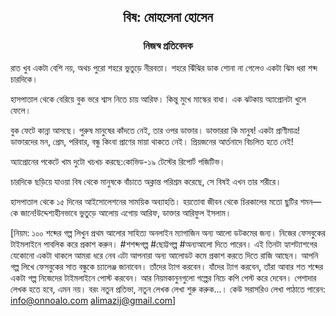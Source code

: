 <div align=center><h2 align=center>বিষ: মোহসেনা হোসেন</h4><h3 align=center>নিজস্ব প্রতিবেদক</h3>
</div>

রাত খুব একটা বেশি নয়, অথচ পুরো শহরে ভুতুড়ে নীরবতা। শহরে ঝিঁঝির ডাক শোনা না গেলেও একটা ঝিম ধরা শব্দ চারদিকে।

হাসপাতাল থেকে বেরিয়ে বুক ভরে শ্বাস নিতে চায় আরিফ। কিন্তু মুখে মাস্কের বাধা। এক ঝটকায় অ্যাপ্রোনটা খুলে ফেলে।

বুক ফেটে কান্না আসছে। পুরুষ মানুষের কাঁদতে নেই, তার ওপর ডাক্তার। ডাক্তাররা কি মানুষ! একটা প্রাণীমাত্র! ডাক্তারদের মন, প্রেম, পরিবার, বন্ধু কিংবা প্রাণের মায়া থাকতে নেই। প্রিয়জনের আর্তনাদে বিচলিত হতে নেই!

অ্যাপ্রোনের পকেটে খাম দুটো খচখচ করছে:কোভিড-১৯ টেস্টের রিপোর্ট পজিটিভ।

চারদিকে ছড়িয়ে যাওয়া বিষ থেকে মানুষকে বাঁচাতে অক্লান্ত পরিশ্রম করেছে, সে বিষই এখন তার শরীরে।

হাসপাতাল থেকে ১৫ দিনের আইসোলেশনের সাময়িক অব্যাহতি। হয়তোবা জীবন থেকে চিরকালের মতো ছুটির শমন—কে জানে!উদ্দেশ্যহীনভাবে ভুতুড়ে আলোয় এগোয় আরিফ, ডাক্তার আরিফুল ইসলাম।

[নিয়ম: ১০০ শব্দের গল্প লিখুন প্রথম আলোর সাহিত্য অনলাইন ম্যাগাজিন অন্য আলো ডটকমের জন্য। নিজের ফেসবুকের টাইমলাইনে পাবলিক করে প্রকাশ করুন। #শশব্দগল্প #ছোট্টগল্প #অন্যআলো দিতে পারেন। এই তিনটা হ্যাশট্যাশগের যেকোনো একটা থাকলে আমরা ধরে নেব এটা আপনারা অন্য আলোডট কমে প্রকাশ করতে দিতে রাজি আছেন। আপনি গল্প লিখে ফেসবুকের সাত বন্ধুকে চ্যালেঞ্জ জানাবেন। তাঁদের ট্যাগ করবেন। যাঁদের ট্যাগ করবেন, তাঁরা আবার শত শব্দের একটা গল্প নিজেদের টাইমলাইনে পোস্ট করবেন। আর নিয়মকানুনগুলো গল্পের নিচে কপি পেস্ট করে দেবেন। পেশাদার লেখক হতে হবে, এমন নয়। বরং নতুন প্রতিভা, নতুন লেখক লেখা শুরু করুক...। কেউ সরাসরিও লেখা পাঠাতে পারেন: info@onnoalo.com alimazij@gmail.com]

